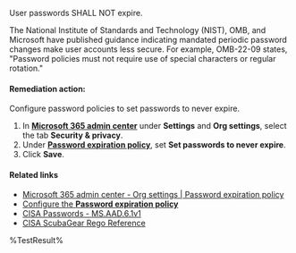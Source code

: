 User passwords SHALL NOT expire.

The National Institute of Standards and Technology (NIST), OMB, and Microsoft have published guidance indicating mandated periodic password changes make user accounts less secure. For example, OMB-22-09 states, "Password policies must not require use of special characters or regular rotation."

#### Remediation action:

Configure password policies to set passwords to never expire.
1. In **[Microsoft 365 admin center](https://admin.cloud.microsoft/)** under **Settings** and **Org settings**, select the tab **Security & privacy**.
2. Under **[Password expiration policy](https://admin.cloud.microsoft/?#/Settings/SecurityPrivacy/:/Settings/L1/PasswordPolicy)**, set **Set passwords to never expire**.
3. Click **Save**.

#### Related links

* [Microsoft 365 admin center - Org settings | Password expiration policy](https://admin.cloud.microsoft/?#/Settings/SecurityPrivacy/:/Settings/L1/PasswordPolicy)
* [Configure the **Password expiration policy** ](https://learn.microsoft.com/en-us/microsoft-365/admin/manage/set-password-expiration-policy?view=o365-worldwide#set-password-expiration-policy)
* [CISA Passwords - MS.AAD.6.1v1](https://github.com/cisagov/ScubaGear/blob/main/PowerShell/ScubaGear/baselines/aad.md#msaad61v1)
* [CISA ScubaGear Rego Reference](https://github.com/cisagov/ScubaGear/blob/main/PowerShell/ScubaGear/Rego/AADConfig.rego#L723)

<!--- Results --->
%TestResult%
